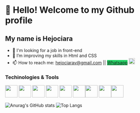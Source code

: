 <h1>👋 Hello! Welcome to my Github profile</h1>
<h2>My name is Hejociara</h2> 

- 🔭 I'm looking for a job in front-end 
- 🌱 I’m improving my skills in Html and CSS
- 📫 How to reach me:  <hejociarav@gmail.com> || <a style="background-color: #25D366;" href="https://api.whatsapp.com/send?phone=5591985276289">Whatsapp</a>
<a href="https://www.linkedin.com/in/hejociara-carneiro" target="_blank"><img src="https://img.freepik.com/free-icon/linkedin_318-187585.jpg?t=st=1692234355~exp=1692234955~hmac=5860442ed3cf1fc5866376ff2be40ea5b80bdda474b2ca3a03467e78349588ff" width="20" height="20" target="_blank"></a>


### <strong>Techinologies & Tools</strong> 
<p><img src="https://cdn.jsdelivr.net/gh/devicons/devicon/icons/git/git-original.svg" width="40" height="40"/> 
<img src="https://img.freepik.com/free-icon/html-5_318-674234.jpg?t=st=1692231981~exp=1692232581~hmac=15eea20eb3dd06937640bdc4a9b0ef505a06d2b0fd59fe82f3083a2a5078a4eb" width="40" height="40"/> 
<img src="https://img.freepik.com/free-icon/css_318-698167.jpg?t=st=1692233001~exp=1692233601~hmac=cbb51c4a8af6c93f291da82617a281bf481f658aab49642dcf1261349373c501" width="40" height"/>
<img src="https://cdn.jsdelivr.net/gh/devicons/devicon/icons/androidstudio/androidstudio-original.svg" width="40" height="40"/> 
<img src="https://cdn.jsdelivr.net/gh/devicons/devicon/icons/intellij/intellij-original.svg" width="40" height="40"/> <img src="https://cdn.jsdelivr.net/gh/devicons/devicon/icons/spring/spring-original.svg" width="40" height="40"/><img src="https://cdn.jsdelivr.net/gh/devicons/devicon/icons/mysql/mysql-original.svg" width="40" height="40" /> <img src="https://cdn.jsdelivr.net/gh/devicons/devicon/icons/visualstudio/visualstudio-plain.svg" width="40" height="40"/><img src="https://cdn.jsdelivr.net/gh/devicons/devicon/icons/postgresql/postgresql-original.svg" width="40" height="40"/></p>
          

![Anurag's GitHub stats](https://github-readme-stats.vercel.app/api?username=Hejociara&show_icons=true&theme=dracula)
![Top Langs](https://github-readme-stats.vercel.app/api/top-langs/?username=Hejociara&layout=compact&theme=dracula) 
